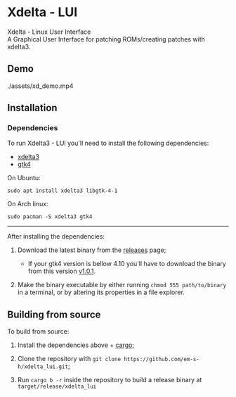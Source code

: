 # Xdelta - LUI

Xdelta - Linux User Interface <br> 
A Graphical User Interface for patching ROMs/creating patches with xdelta3.

## Demo

./assets/xd_demo.mp4

## Installation

<!-- {{{ -->

### Dependencies

<!-- {{{ -->

To run Xdelta3 - LUI you'll need to install the following dependencies:

- [xdelta3](https://github.com/jmacd/xdelta)
- [gtk4](https://www.gtk.org/docs/installations/)

On Ubuntu:
```shell
sudo apt install xdelta3 libgtk-4-1
```

On Arch linux:
```shell
sudo pacman -S xdelta3 gtk4
```

<!-- }}} -->

---

After installing the dependencies:

1. Download the latest binary from the [releases](https://github.com/em-s-h/xdelta_lui/releases) page;
    - If your gtk4 version is bellow 4.10 you'll have to download the binary from this version
    [v1.0.1](https://github.com/em-s-h/xdelta_lui/releases/tag/v1.0.1).

2. Make the binary executable by either running `chmod 555 path/to/binary` in a terminal, or by
altering its properties in a file explorer.

<!-- }}} -->

## Building from source

<!-- {{{ -->

To build from source: 

1. Install the dependencies above + [cargo](https://doc.rust-lang.org/book/ch01-03-hello-cargo.html);

2. Clone the repository with `git clone https://github.com/em-s-h/xdelta_lui.git`;

3. Run `cargo b -r` inside the repository to build a release binary at `target/release/xdelta_lui`

<!-- }}} -->
